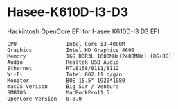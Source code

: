 # Hasee-K610D-I3-D3
Hackintosh OpenCore EFI for Hasee K610D-I3 D3 EFI
```
CPU                Intel Core i3-4000M
Graphics           Intel HD Graphics 4600
Memory             16G DDR3L 1600MHz(2400MHz) (8G+8G)
Audio              Realtek USB Audio
Ethernet           RTL8158/8111/8112
Wi-Fi              Intel 802.11 b/g/n
Monitor            BOE 15.5" 1920*1080
macOS Verison      Big Sur / Ventura
SMBIOS             MacBookPro11,5
OpenCore Version   0.8.0
```
